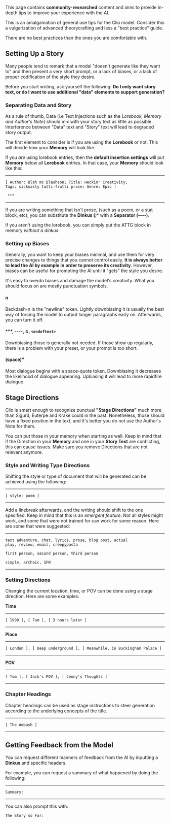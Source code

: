 This page contains **community-researched** content and aims to provide
in-depth tips to improve your experience with the AI.

This is an amalgamation of general use tips for the Clio model. Consider
this a vulgarization of advanced theorycrafting and less a "best
practice" guide.

There are no best practices than the ones you are comfortable with.

## Setting Up a Story
Many people tend to remark that a model "doesn't generate like they
want to" and then present a very short prompt, or a lack of biases, or
a lack of proper codification of the style they desire.

Before you start writing, ask yourself the following: **Do I only want
story text, or do I want to use additional "data" elements to support
generation?**

### Separating Data and Story

As a rule of thumb, Data (i.e Text Injections such as the *Lorebook,
Memory and Author's Note*) should mix with your story text as little as
possible. Interference between "Data" text and "Story" text will
lead to degraded story output.

The first element to consider is if you are using the **Lorebook** or
not. This will decide how your **Memory** will look like.

If you *are* using lorebook entries, then the **default insertion
settings** will put **Memory** below all **Lorebook** entries. In that
case, your **Memory** should look like this:

***
```
[ Author: Blah mc Blashson; Title: Heckin' Creativity;
Tags: sicknasty tutti-frutti prose; Genre: Epic ]

 ***
```

***
If you are writing something that isn't prose, (such as a poem, or a
stat block, etc), you can substitute the **Dinkus (***)** with a
**Separator (----)**.

If you aren't using the lorebook, you can simply put the ATTG block in
memory *without a dinkus*.

### Setting up Biases

Generally, you want to keep your biases minimal, and use them for very
precise changes to things that you cannot control easily. **It is always
better to lead the AI by example in order to preserve its creativity**.
However, biases can be useful for prompting the AI until it "gets" the
style you desire.

It's easy to overdo biases and damage the model's creativity. What you
should focus on are mostly punctuation symbols.

#### n

Backdash-n is the "newline" token. Lightly downbiasing it is usually
the best way of forcing the model to output longer paragraphs early on.
Afterwards, you can turn it off.

#### ***, ----, ⁂, `<endoftext>`

Downbiasing those is generally not needed. If those show up regularly,
there is a problem with your preset, or your prompt is too short.

#### (space)"

Most dialogue begins with a space-quote token. Downbiasing it decreases
the likelihood of dialogue appearing. Upbiasing it will lead to more
rapidfire dialogue.

## Stage Directions

Clio is smart enough to recognize punctual **"Stage Directions"** much
more than Sigurd, Euterpe and Krake could in the past. Nonetheless,
those should have a fixed position in the text, and it's better you do
not use the Author's Note for them.

You can put those in your memory when starting as well. Keep in mind
that if the Direction in your **Memory** and one in your **Story Text**
are conflicting, this can cause issues. Make sure you remove Directions
that are not relevant anymore.

### Style and Writing Type Directions

Shifting the style or type of document that will be generated can be
achieved using the following:

***
`[ style: poem ]`

***
Add a linebreak afterwards, and the writing should shift to the one
specified. Keep in mind that this is an *emergent feature*: Not all
styles might work, and some that were not trained for can work for some
reason. Here are some that were suggested:

***
```
text adventure, chat, lyrics, prose, blog post, actual
play, review, email, creepypasta

first person, second person, third person

simple, archaic, SFW
```

***
### Setting Directions

Changing the current location, time, or POV can be done using a stage
direction. Here are some examples:

**Time**

***
`[ 1990 ], [ 7am ], [ 3 hours later ]`

***
**Place**

***
`[ London ], [ Deep underground ], [ Meanwhile, in Buckingham Palace ]`

***
**POV**

***
`[ Tom ], [ Jack's POV ], [ Jenny's Thoughts ]`

***
### Chapter Headings

Chapter headings can be used as stage instructions to steer generation
according to the underlying concepts of the title.

***
`[ The Ambush ]`

***
## Getting Feedback from the Model

You can request different manners of feedback from the AI by inputting a
**Dinkus** and specific headers.

For example, you can request a summary of what happened by doing the
following:

***
```
Summary:
```

***
You can also prompt this with:

```
The Story so Far:
```
